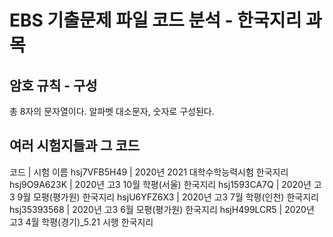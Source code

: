 # EBS 기출문제 파일 코드 분석 - 한국지리 과목
## 암호 규칙 - 구성
총 8자의 문자열이다.
알파벳 대소문자, 숫자로 구성된다.
## 여러 시험지들과 그 코드
코드      	| 시험 이름
hsj7VFB5H49	| 2020년 2021 대학수학능력시험 한국지리
hsj9O9A623K	| 2020년 고3 10월 학평(서울) 한국지리
hsj1593CA7Q	| 2020년 고3 9월 모평(평가원) 한국지리
hsjU6YFZ6X3	| 2020년 고3 7월 학평(인천) 한국지리
hsj35393568	| 2020년 고3 6월 모평(평가원) 한국지리
hsjH499LCR5	| 2020년 고3 4월 학평(경기)_5.21 시행 한국지리
